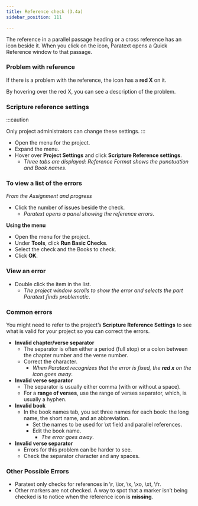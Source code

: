 ```yaml
---
title: Reference check (3.4a)
sidebar_position: 111

---
```






The reference in a parallel passage heading or a cross reference has an icon beside it. When you click on the icon, Paratext opens a Quick Reference window to that passage.


### Problem with reference


If there is a problem with the reference, the icon has a **red X** on it.


By hovering over the red X, you can see a description of the problem.


### Scripture reference settings


:::caution


Only project administrators can change these settings. :::

- Open the menu for the project.
- Expand the menu.
- Hover over **Project Settings** and click **Scripture Reference settings**.
	- _Three tabs are displayed: Reference Format shows the punctuation and Book names_.

### To view a list of the errors


_From the Assignment and progress_

- Click the number of issues beside the check.
	- _Paratext opens a panel showing the reference errors_.

**Using the menu**

- Open the menu for the project.
- Under **Tools**, click **Run Basic Checks**.
- Select the check and the Books to check.
- Click **OK**.

### View an error

- Double click the item in the list.
	- _The project window scrolls to show the error and selects the part Paratext finds problematic_.

### Common errors


You might need to refer to the project’s **Scripture Reference Settings** to see what is valid for your project so you can correct the errors.

- **Invalid chapter/verse separator**
	- The separator is often either a period (full stop) or a colon between the chapter number and the verse number.
	- Correct the character.
		- _When Paratext recognizes that the error is fixed, the_ _**red x**_ _on the icon goes away_.
- **Invalid verse separator**
	- The separator is usually either comma (with or without a space).
	- For a **range of verses**, use the range of verses separator, which, is usually a hyphen.
- **Invalid book**
	- In the book names tab, you set three names for each book: the long name, the short name, and an abbreviation.
		- Set the names to be used for \xt field and parallel references.
		- Edit the book name.
			- _The error goes away_.
- **Invalid verse separator**
	- Errors for this problem can be harder to see.
	- Check the separator character and any spaces.

### Other Possible Errors

- Paratext only checks for references in \r, \ior, \x, \xo, \xt, \fr.
- Other markers are not checked. A way to spot that a marker isn’t being checked is to notice when the reference icon is **missing**.
